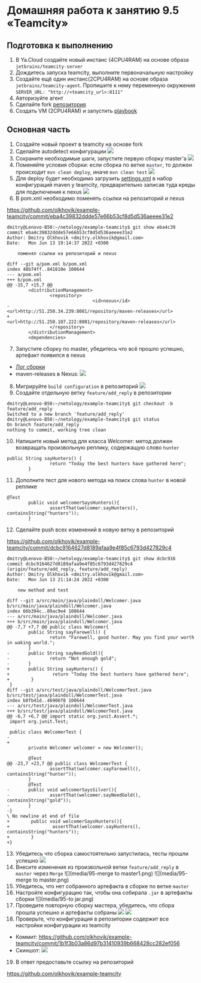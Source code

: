 # Домашняя работа к занятию 9.5 «Teamcity»

## Подготовка к выполнению

1. В Ya.Cloud создайте новый инстанс (4CPU4RAM) на основе образа `jetbrains/teamcity-server`
2. Дождитесь запуска teamcity, выполните первоначальную настройку
3. Создайте ещё один инстанс(2CPU4RAM) на основе образа `jetbrains/teamcity-agent`. Пропишите к нему переменную окружения `SERVER_URL: "http://<teamcity_url>:8111"`
4. Авторизуйте агент
5. Сделайте fork [репозитория](https://github.com/aragastmatb/example-teamcity)
6. Создать VM (2CPU4RAM) и запустить [playbook](./infrastructure)

## Основная часть

1. Создайте новый проект в teamcity на основе fork
2. Сделайте autodetect конфигурации
![](media/95-2-autodetect.png)
3. Сохраните необходимые шаги, запустите первую сборку master'a
![](media/95-3-first_build.png)
4. Поменяйте условия сборки: если сборка по ветке `master`, то должен происходит `mvn clean deploy`, иначе `mvn clean test`
![](media/95-4-deploy_master-test.png)
5. Для deploy будет необходимо загрузить [settings.xml](./teamcity/settings.xml) в набор конфигураций maven у teamcity, предварительно записав туда креды для подключения к nexus
![](media/95-5-settings_xml.png)
6. В pom.xml необходимо поменять ссылки на репозиторий и nexus

https://github.com/olkhovik/example-teamcity/commit/eba4c39832ddde57e66b53cf8d5d536aeeee31e2
```
dmitry@Lenovo-B50:~/netology/example-teamcity$ git show eba4c39
commit eba4c39832ddde57e66b53cf8d5d536aeeee31e2
Author: Dmitry Olkhovik <dmitry.olkhovik@gmail.com>
Date:   Mon Jun 13 19:14:37 2022 +0300

    поменял ссылки на репозиторий и nexus

diff --git a/pom.xml b/pom.xml
index 48b74ff..841810e 100644
--- a/pom.xml
+++ b/pom.xml
@@ -15,7 +15,7 @@
        <distributionManagement>
                <repository>
                                <id>nexus</id>
-                               <url>http://51.250.34.239:8081/repository/maven-releases</url>
+                               <url>http://51.250.107.222:8081/repository/maven-releases</url>
                </repository>
        </distributionManagement>
        <dependencies>
```
7. Запустите сборку по master, убедитесь что всё прошло успешно, артефакт появился в nexus
- [Лог сборки](./media/netology-95_Build_6.log)
- maven-releases в Nexus:
![](media/95-7-nexus.png)
8. Мигрируйте `build configuration` в репозиторий
![](media/95-8-build_configuration.png)
9. Создайте отдельную ветку `feature/add_reply` в репозитории
```
dmitry@Lenovo-B50:~/netology/example-teamcity$ git checkout -b feature/add_reply
Switched to a new branch 'feature/add_reply'
dmitry@Lenovo-B50:~/netology/example-teamcity$ git status
On branch feature/add_reply
nothing to commit, working tree clean
```
10. Напишите новый метод для класса Welcomer: метод должен возвращать произвольную реплику, содержащую слово `hunter`
```
public String sayHunters() {
                return "Today the best hunters have gathered here";
        }
```
11. Дополните тест для нового метода на поиск слова `hunter` в новой реплике
```
@Test
        public void welcomerSaysHunters(){
                assertThat(welcomer.sayHunters(), containsString("hunters"));
        }
```
12. Сделайте push всех изменений в новую ветку в репозиторий

https://github.com/olkhovik/example-teamcity/commit/dcbc9164627d8189afaa9e4f85c6793d427829c4
```
dmitry@Lenovo-B50:~/netology/example-teamcity$ git show dcbc916
commit dcbc9164627d8189afaa9e4f85c6793d427829c4 (origin/feature/add_reply, feature/add_reply)
Author: Dmitry Olkhovik <dmitry.olkhovik@gmail.com>
Date:   Mon Jun 13 21:14:24 2022 +0300

    new method and test

diff --git a/src/main/java/plaindoll/Welcomer.java b/src/main/java/plaindoll/Welcomer.java
index 66b394c..09ac9e4 100644
--- a/src/main/java/plaindoll/Welcomer.java
+++ b/src/main/java/plaindoll/Welcomer.java
@@ -7,7 +7,7 @@ public class Welcomer{
        public String sayFarewell() {
                return "Farewell, good hunter. May you find your worth in waking world.";
        }
-       public String sayNeedGold(){
-               return "Not enough gold";
-       }
+       public String sayHunters() {
+                return "Today the best hunters have gathered here";
+        }
 }
diff --git a/src/test/java/plaindoll/WelcomerTest.java b/src/test/java/plaindoll/WelcomerTest.java
index b8fb41d..46906f8 100644
--- a/src/test/java/plaindoll/WelcomerTest.java
+++ b/src/test/java/plaindoll/WelcomerTest.java
@@ -6,7 +6,7 @@ import static org.junit.Assert.*;
 import org.junit.Test;

 public class WelcomerTest {
-
+
        private Welcomer welcomer = new Welcomer();

        @Test
@@ -23,7 +23,7 @@ public class WelcomerTest {
                assertThat(welcomer.sayFarewell(), containsString("hunter"));
        }
        @Test
-       public void welcomerSaysSilver(){
-               assertThat(welcomer.sayNeedGold(), containsString("gold"));
-       }
-}
\ No newline at end of file
+        public void welcomerSaysHunters(){
+                assertThat(welcomer.sayHunters(), containsString("hunters"));
+        }
+}
```
13. Убедитесь что сборка самостоятельно запустилась, тесты прошли успешно
![](media/95-13-feature-add_reply.png)
14. Внесите изменения из произвольной ветки `feature/add_reply` в `master` через `Merge`
![](media/95-merge to master1.png)
![](media/95-merge to master.png)
15. Убедитесь, что нет собранного артефакта в сборке по ветке `master`
16. Настройте конфигурацию так, чтобы она собирала `.jar` в артефакты сборки
![](media/95-to jar.png)
17. Проведите повторную сборку мастера, убедитесь, что сбора прошла успешно и артефакты собраны
![](media/95_overview.png)
![](media/95_artifacts.png)
18. Проверьте, что конфигурация в репозитории содержит все настройки конфигурации из teamcity
- Коммит: https://github.com/olkhovik/example-teamcity/commit/1b1f3b03a86d97b31410939b668428cc282ef056
- Скиншот:
![](media/95-final2.png)
19. В ответ предоставьте ссылку на репозиторий

https://github.com/olkhovik/example-teamcity


